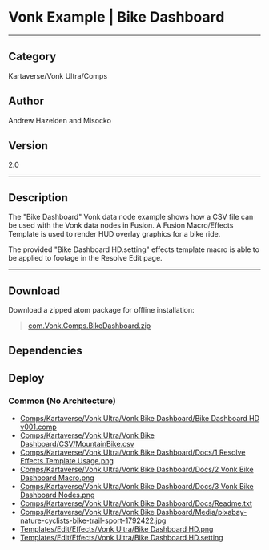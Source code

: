 # Vonk Example | Bike Dashboard
___

## Category
Kartaverse/Vonk Ultra/Comps

## Author
Andrew Hazelden and Misocko

## Version
2.0

___

## Description
<p>The "Bike Dashboard" Vonk data node example shows how a CSV file can be used with the Vonk data nodes in Fusion. A Fusion Macro/Effects Template is used to render HUD overlay graphics for a bike ride.</p>

<p>The provided "Bike Dashboard HD.setting" effects template macro is able to be applied to footage in the Resolve Edit page.</p>

___

## Download

Download a zipped atom package for offline installation:
> [com.Vonk.Comps.BikeDashboard.zip](https://gitlab.com/WeSuckLess/Reactor/-/archive/master/Reactor-master.zip?path=Atoms/com.Vonk.Comps.BikeDashboard)  

## Dependencies

## Deploy

### Common (No Architecture)

<ul>
<li><a href="https://gitlab.com/WeSuckLess/Reactor/-/blob/master/Atoms/com.Vonk.Comps.BikeDashboard/Comps/Kartaverse/Vonk Ultra/Vonk Bike Dashboard/Bike Dashboard HD v001.comp?ref_type=heads">Comps/Kartaverse/Vonk Ultra/Vonk Bike Dashboard/Bike Dashboard HD v001.comp</a></li>
<li><a href="https://gitlab.com/WeSuckLess/Reactor/-/blob/master/Atoms/com.Vonk.Comps.BikeDashboard/Comps/Kartaverse/Vonk Ultra/Vonk Bike Dashboard/CSV/MountainBike.csv?ref_type=heads">Comps/Kartaverse/Vonk Ultra/Vonk Bike Dashboard/CSV/MountainBike.csv</a></li>
<li><a href="https://gitlab.com/WeSuckLess/Reactor/-/blob/master/Atoms/com.Vonk.Comps.BikeDashboard/Comps/Kartaverse/Vonk Ultra/Vonk Bike Dashboard/Docs/1 Resolve Effects Template Usage.png?ref_type=heads">Comps/Kartaverse/Vonk Ultra/Vonk Bike Dashboard/Docs/1 Resolve Effects Template Usage.png</a></li>
<li><a href="https://gitlab.com/WeSuckLess/Reactor/-/blob/master/Atoms/com.Vonk.Comps.BikeDashboard/Comps/Kartaverse/Vonk Ultra/Vonk Bike Dashboard/Docs/2 Vonk Bike Dashboard Macro.png?ref_type=heads">Comps/Kartaverse/Vonk Ultra/Vonk Bike Dashboard/Docs/2 Vonk Bike Dashboard Macro.png</a></li>
<li><a href="https://gitlab.com/WeSuckLess/Reactor/-/blob/master/Atoms/com.Vonk.Comps.BikeDashboard/Comps/Kartaverse/Vonk Ultra/Vonk Bike Dashboard/Docs/3 Vonk Bike Dashboard Nodes.png?ref_type=heads">Comps/Kartaverse/Vonk Ultra/Vonk Bike Dashboard/Docs/3 Vonk Bike Dashboard Nodes.png</a></li>
<li><a href="https://gitlab.com/WeSuckLess/Reactor/-/blob/master/Atoms/com.Vonk.Comps.BikeDashboard/Comps/Kartaverse/Vonk Ultra/Vonk Bike Dashboard/Docs/Readme.txt?ref_type=heads">Comps/Kartaverse/Vonk Ultra/Vonk Bike Dashboard/Docs/Readme.txt</a></li>
<li><a href="https://gitlab.com/WeSuckLess/Reactor/-/blob/master/Atoms/com.Vonk.Comps.BikeDashboard/Comps/Kartaverse/Vonk Ultra/Vonk Bike Dashboard/Media/pixabay-nature-cyclists-bike-trail-sport-1792422.jpg?ref_type=heads">Comps/Kartaverse/Vonk Ultra/Vonk Bike Dashboard/Media/pixabay-nature-cyclists-bike-trail-sport-1792422.jpg</a></li>
<li><a href="https://gitlab.com/WeSuckLess/Reactor/-/blob/master/Atoms/com.Vonk.Comps.BikeDashboard/Templates/Edit/Effects/Vonk Ultra/Bike Dashboard HD.png?ref_type=heads">Templates/Edit/Effects/Vonk Ultra/Bike Dashboard HD.png</a></li>
<li><a href="https://gitlab.com/WeSuckLess/Reactor/-/blob/master/Atoms/com.Vonk.Comps.BikeDashboard/Templates/Edit/Effects/Vonk Ultra/Bike Dashboard HD.setting?ref_type=heads">Templates/Edit/Effects/Vonk Ultra/Bike Dashboard HD.setting</a></li>
</ul>
